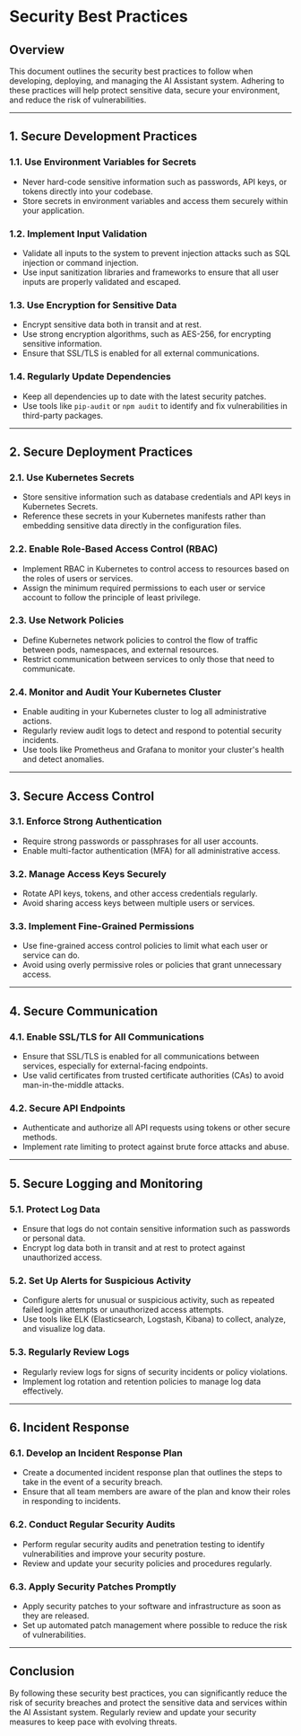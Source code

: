 # Security Best Practices

## Overview

This document outlines the security best practices to follow when developing, deploying, and managing the AI Assistant system. Adhering to these practices will help protect sensitive data, secure your environment, and reduce the risk of vulnerabilities.

---

## 1. Secure Development Practices

### 1.1. Use Environment Variables for Secrets

- Never hard-code sensitive information such as passwords, API keys, or tokens directly into your codebase.
- Store secrets in environment variables and access them securely within your application.

### 1.2. Implement Input Validation

- Validate all inputs to the system to prevent injection attacks such as SQL injection or command injection.
- Use input sanitization libraries and frameworks to ensure that all user inputs are properly validated and escaped.

### 1.3. Use Encryption for Sensitive Data

- Encrypt sensitive data both in transit and at rest.
- Use strong encryption algorithms, such as AES-256, for encrypting sensitive information.
- Ensure that SSL/TLS is enabled for all external communications.

### 1.4. Regularly Update Dependencies

- Keep all dependencies up to date with the latest security patches.
- Use tools like `pip-audit` or `npm audit` to identify and fix vulnerabilities in third-party packages.

---

## 2. Secure Deployment Practices

### 2.1. Use Kubernetes Secrets

- Store sensitive information such as database credentials and API keys in Kubernetes Secrets.
- Reference these secrets in your Kubernetes manifests rather than embedding sensitive data directly in the configuration files.

### 2.2. Enable Role-Based Access Control (RBAC)

- Implement RBAC in Kubernetes to control access to resources based on the roles of users or services.
- Assign the minimum required permissions to each user or service account to follow the principle of least privilege.

### 2.3. Use Network Policies

- Define Kubernetes network policies to control the flow of traffic between pods, namespaces, and external resources.
- Restrict communication between services to only those that need to communicate.

### 2.4. Monitor and Audit Your Kubernetes Cluster

- Enable auditing in your Kubernetes cluster to log all administrative actions.
- Regularly review audit logs to detect and respond to potential security incidents.
- Use tools like Prometheus and Grafana to monitor your cluster's health and detect anomalies.

---

## 3. Secure Access Control

### 3.1. Enforce Strong Authentication

- Require strong passwords or passphrases for all user accounts.
- Enable multi-factor authentication (MFA) for all administrative access.

### 3.2. Manage Access Keys Securely

- Rotate API keys, tokens, and other access credentials regularly.
- Avoid sharing access keys between multiple users or services.

### 3.3. Implement Fine-Grained Permissions

- Use fine-grained access control policies to limit what each user or service can do.
- Avoid using overly permissive roles or policies that grant unnecessary access.

---

## 4. Secure Communication

### 4.1. Enable SSL/TLS for All Communications

- Ensure that SSL/TLS is enabled for all communications between services, especially for external-facing endpoints.
- Use valid certificates from trusted certificate authorities (CAs) to avoid man-in-the-middle attacks.

### 4.2. Secure API Endpoints

- Authenticate and authorize all API requests using tokens or other secure methods.
- Implement rate limiting to protect against brute force attacks and abuse.

---

## 5. Secure Logging and Monitoring

### 5.1. Protect Log Data

- Ensure that logs do not contain sensitive information such as passwords or personal data.
- Encrypt log data both in transit and at rest to protect against unauthorized access.

### 5.2. Set Up Alerts for Suspicious Activity

- Configure alerts for unusual or suspicious activity, such as repeated failed login attempts or unauthorized access attempts.
- Use tools like ELK (Elasticsearch, Logstash, Kibana) to collect, analyze, and visualize log data.

### 5.3. Regularly Review Logs

- Regularly review logs for signs of security incidents or policy violations.
- Implement log rotation and retention policies to manage log data effectively.

---

## 6. Incident Response

### 6.1. Develop an Incident Response Plan

- Create a documented incident response plan that outlines the steps to take in the event of a security breach.
- Ensure that all team members are aware of the plan and know their roles in responding to incidents.

### 6.2. Conduct Regular Security Audits

- Perform regular security audits and penetration testing to identify vulnerabilities and improve your security posture.
- Review and update your security policies and procedures regularly.

### 6.3. Apply Security Patches Promptly

- Apply security patches to your software and infrastructure as soon as they are released.
- Set up automated patch management where possible to reduce the risk of vulnerabilities.

---

## Conclusion

By following these security best practices, you can significantly reduce the risk of security breaches and protect the sensitive data and services within the AI Assistant system. Regularly review and update your security measures to keep pace with evolving threats.
